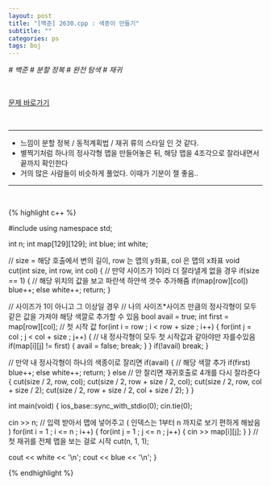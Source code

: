 ```yaml
---
layout: post
title: "[백준] 2630.cpp : 색종이 만들기"
subtitle: ""
categories: ps
tags: boj
---
```


*# 백준 # 분할 정복 # 완전 탐색 # 재귀*

<br>

[문제 바로가기](https://www.acmicpc.net/problem/2630)

<br>

---

- 느낌이 분할 정복 / 동적계획법 / 재귀 류의 스타일 인 것 같다.
- 별찍기처럼 하나의 정사각형 맵을 만들어놓은 뒤, 해당 맵을 4조각으로 잘라내면서 끝까지 확인한다
- 거의 많은 사람들이 비슷하게 풀었다. 이때가 기분이 젤 좋음..

---
<br>

{% highlight c++ %}

#include <iostream>
using namespace std;

int n;
int map[129][129];
int blue;
int white;

// size = 해당 호출에서 변의 길이, row 는 맵의 y좌표, col 은 맵의 x좌표
void cut(int size, int row, int col)
{
  // 만약 사이즈가 1이라 더 잘라낼게 없을 경우
  if(size == 1)
  {
    // 해당 위치의 값을 보고 파란색 하얀색 갯수 추가해줌
    if(map[row][col]) blue++;
    else white++;
    return;
  }

  // 사이즈가 1이 아니고 그 이상일 경우
  // 나의 사이즈*사이즈 만큼의 정사각형이 모두 같은 값을 가져야 해당 색깔로 추가할 수 있음
  bool avail = true;
  int first = map[row][col]; // 첫 시작 값
  for(int i = row ; i < row + size ; i++)
  {
    for(int j = col ; j < col + size ; j++)
    {
      // 내 정사각형이 모두 첫 시작값과 같아야만 자를수있음
      if(map[i][j] != first)
      {
        avail = false;
        break;
      }
    }
    if(!avail) break;
  }

  // 만약 내 정사각형이 하나의 색종이로 잘리면
  if(avail)
  {
    // 해당 색깔 추가
    if(first) blue++;
    else white++;
    return;
  }
  else // 안 잘리면 재귀호출로 4개를 다시 잘라준다
  {
    cut(size / 2, row, col);
    cut(size / 2, row + size / 2, col);
    cut(size / 2, row, col + size / 2);
    cut(size / 2, row + size / 2, col + size / 2);
  }
}

int main(void)
{
  ios_base::sync_with_stdio(0);
  cin.tie(0);

  cin >> n;
  // 입력 받아서 맵에 넣어주고 ( 인덱스는 1부터 n 까지로 보기 편하게 해놨음 )
  for(int i = 1 ; i <= n ; i++)
  {
    for(int j = 1 ; j <= n ; j++)
    {
      cin >> map[i][j];
    }
  }
  // 첫 재귀를 전체 맵을 보는 걸로 시작
  cut(n, 1, 1);

  cout << white << '\n';
  cout << blue << '\n';
}

{% endhighlight %}

